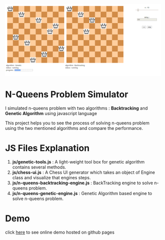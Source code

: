 ![Demo](demo.png "demo")

# N-Queens Problem Simulator
I simulated n-queens problem with two algorithms : **Backtracking** and **Genetic Algorithm** using javascript language

This project helps you to see the process of solving n-queens problem using the two mentioned algorithms and compare the performance.

# JS Files Explanation
1. **js/genetic-tools.js** : A light-weight tool box for genetic algorithm contains several methods.
2. **js/chess-ui.js** : A Chess UI generator which takes an object of Engine class and visualize that engines steps.
3. **js/n-queens-backtracking-engine.js** : BackTracking engine to solve n-queens problem.
4. **js/n-queens-genetic-engine.js** : Genetic Algorithm based engine to solve n-queens problem.
# Demo
click [here](http://amirkabiri.github.io/n-queens-simulator/) to see online demo hosted on github pages